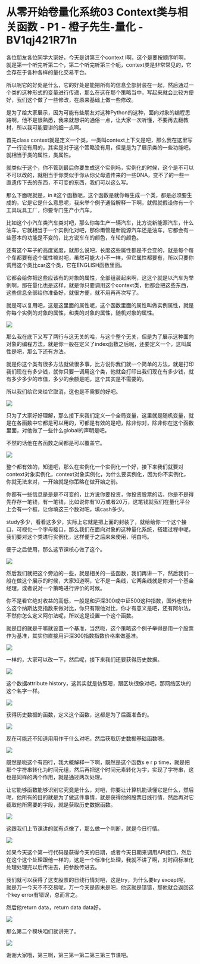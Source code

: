 # 从零开始卷量化系统03 Context类与相关函数 - P1 - 橙子先生-量化 - BV1qj421R71n

各位朋友各位同学大家好，今天是讲第三个context l啊，这个是要按顺序听啊，就是第一个听完听第二个，第二个听完听第三个呃，context类是非常常见的，它会存在于各种各样的量化交易平台。

所以呢它的好处是什么，它的好处是能把所有的信息全部封装在一起，然后通过一个类的这种形式的变量进行传递，那么在这在那个策略当中，写起来就会比较方便好，我们这个做了一些修改，在原来基础上做一些修改。

是为了给大家展示，因为可能有些朋友对这种Python的这种，面向对象的编程思路啊，他不是很熟悉，我来就想讲的通俗一点，让大家一次听懂，不要再去翻教材，所以我可能要讲的细一点啊。

首先class context就是定义一个类，一类叫context上下文是吧，那么我在这里写了一行没有用的，其实是对于这个策略没有用，但是是为了展示类的一些功能吧，就相当于类的属性，类属性。

就类似于这个，你不管到最后你要生成这个实例吗，实例化的时候，这个是不可以不可以改的，就相当于你类似于你从你父母遗传来的一些DNA，变不了的一些一直遗传下去的东西，不可变的东西，我们可以这么写。

那么下面呢就是，in it这个函数呃，这个函数是就你每生成一个类，都是必须要生成的，它是它是什么意思呢，我来举个例子通俗解释一下啊，就假就假设你有一个工具玩具工厂，你要专门生产小汽车。

比如这个小汽车类汽车类对吧，那么你每生产一辆汽车，比方说新能源汽车，什么油车，它就相当于一个实例化对吧，那你甭管是新能源汽车还是油车，它都会有一些基本的功能是不变的，比方说车车的颜色，车轮的颜色。

还有这个车子的高度宽度，就那么说吧，长度这些属性都是不会变的，就是每个每个车都要有这个属性嘛对吧，虽然可能大小不一样，但它属性都要有，所以只要你调用这个类比car这个类，它在ENGLISH函数里面。

它都会给你把这些应该有的对象的属性，全部组装起来啊，这这个就是以汽车为举例啊，那在量化也是这样，就是你只要调用这个context类，他都会把这些东西，这些信息全部给你准备好，就很方便，就不用再再次写了。

就是可以复用吧，这是这里面的属性呢，这个函数里面的属性叫做实例属性，就是你每个实例的对象的属性，和类的对象的属性，随机对象的属性。



![](img/d7b083e54097385005bbebe8cdd2ae10_1.png)

那么我在底下又写了两行与这无关的哈，与这个整个无关，但是为了展示这种面向对象的编程方法，就是你一般在定义了index函数之后呢，还要定义一个，这叫属性是吧，那么下还有方法。

就是你这个类有很多方法就做很多事，比方说你我们就一个简单的方法，就是打印我们现在有多少钱，就你只要一调用这个类，他就会打印出我们现在有多少钱，就有多少多少的市值，多少的余额是吧，这个其实是不需要的。

所以我们给它来给它取消，这也是不需要的好吧。

![](img/d7b083e54097385005bbebe8cdd2ae10_3.png)

只为了大家好好理解，那么接下来我们定义一个全局变量，这里就是随机变量，就是在各函数中它都是可以用的，可都是有效的是吧，除非你对，除非你在这个函数里面，对他做了一些什么global的声明是吧。

不然的话他在各函数之间都是可以覆盖它。

![](img/d7b083e54097385005bbebe8cdd2ae10_5.png)

整个都有效的，知道吧，那么在实例化一个实例化一个好，接下来我们就要对context对象实例化，context对象实例化，为什么要实例化，因为你不实例化，你就无法来对，一开始就是你策略在做开始之前。

你都有一些信息是是是不可变的，比方说你要投资，你投资股票的话，你是不是得先存存一笔钱，有一笔钱，比如说你有10万或者20万，这笔钱就我们在量化平台上会有一个框，让你填这三个数对吧，填cash多少。

study多少，看看这多少，实际上它就是把上面的封装了，就给给你一个这个接口，可视化一个字母接口，那么我们在面向对象的这种量化系统，搭建过程中呢，我们要对这个类进行实例化，这样便于之后来来使用，明白吗。

便于之后使用，那么这节课核心做了这个。

![](img/d7b083e54097385005bbebe8cdd2ae10_7.png)

然后我们就把这个旁边的一些，就是相关的一些函数，我们再讲一下，然后我们一般在做这个展示的时候，大家知道啊，它不是一条线，它两条线就是你对一个基金经理，或者说对一个策略进行评价的时候。

你不是看它绝对收益的高低，一般是和沪深300或中证500这种指数，国外也有什么这个纳斯达克指数来做对比，你只有跟他对比，你才有意义是吧，还有阿尔法，不然你怎么定义阿尔法呢，所以这是设置一个这个函数。

就是目的就是干嘛就设置一个基准，当然呃，这个策略这个例子举得是用一个股票作为基准，其实你直接用沪深300指数指数价格来做基准。



![](img/d7b083e54097385005bbebe8cdd2ae10_9.png)

一样的，大家可以改一下，然后呢，接下来我们还要获得历史数据。

![](img/d7b083e54097385005bbebe8cdd2ae10_11.png)

这个数据attribute history，这其实就是仿照嗯，跟区块很像对吧，那网络区块的这个名字一样。



![](img/d7b083e54097385005bbebe8cdd2ae10_13.png)

获得历史数据的函数，定义这个函数，这都是为了后面准备的。

![](img/d7b083e54097385005bbebe8cdd2ae10_15.png)

现在可能还不知道用用作干什么对吧，然后获取历史数据基础函数嗯。

![](img/d7b083e54097385005bbebe8cdd2ae10_17.png)

既然是呃这个有四行，我大概解释一下啊，既然是这个函数s e r p time，就是把那个字符串转化为时间元组，然后再把这个时间元素转化为字，实现了字符串，这也是同样的两个作用，就是通过两次处理。

让它能够函数能够识别它究竟是什么，对吧，你要让计算机能读懂它是什么，然后呢，他所有的目的就是为了做这件事情，就是获得他的股票日线行情，然后再对它截取他所需要的字段，就是获取历史数据函数。



![](img/d7b083e54097385005bbebe8cdd2ae10_19.png)

这跟我们上节课讲的就有点像了，那么做一个判断，就是今日行情。

![](img/d7b083e54097385005bbebe8cdd2ae10_21.png)

如果今天这个第一行代码是获得今天的日期，或者今天日期来调用API接口，然后在这个这个处理跟他一样的，这是一个标准化处理，我就不讲了啊，对时间标准化处理处理完以后传进去，把参数传进去。

我们就可以获得了这支股票的日线行情对吧，这是try，为什么要try except呢，就是万一今天不不交易呢，万一今天是周末是吧，他这就是错错，那他就会返回这个key error有错误，总而言之。

然后他return data，return data data好。

![](img/d7b083e54097385005bbebe8cdd2ae10_23.png)

那么第二个模块咱们就讲完了。

![](img/d7b083e54097385005bbebe8cdd2ae10_25.png)

谢谢大家哦，第三啊，第三第一第二第三第三节课吧。